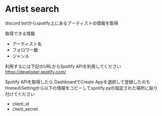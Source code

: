 # Artist search
discord botからspotify上にあるアーティストの情報を取得

取得できる情報
- アーティスト名
- フォロワー数
- ジャンル

利用するには下記のURLからSpotify APIを利用してください<br>
https://developer.spotify.com/

Spotify APIを取得したら
DashboardでCreate Appを選択して登録したのち<br>
HomeのSettingから以下の情報をコピーしてspotify.pyの指定された場所に貼り付けてください
- client_id
- client_secret
<br>
